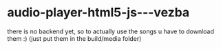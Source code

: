 # audio-player-html5-js---vezba

there is no backend yet, so to actually use the songs u have to download them :) 
(just put them in the build/media folder)
